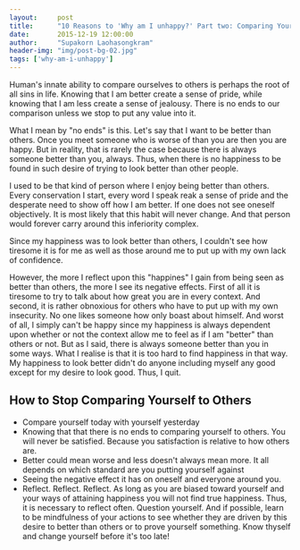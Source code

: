 ```yaml
---
layout:     post
title:      "10 Reasons to 'Why am I unhappy?' Part two: Comparing Yourself to Others"
date:       2015-12-19 12:00:00
author:     "Supakorn Laohasongkram"
header-img: "img/post-bg-02.jpg"
tags: ['why-am-i-unhappy']
---
```


<p>Human's innate ability to compare ourselves to others is perhaps the root of all sins in life. Knowing that I am better create a sense of pride, while knowing that I am less create a sense of jealousy. There is no ends to our comparison unless we stop to put any value into it.</p>

<p>What I mean by "no ends" is this. Let's say that I want to be better than others. Once you meet someone who is worse of than you are then you are happy. But in reality, that is rarely the case because there is always someone better than you, always. Thus, when there is no happiness to be found in such desire of trying to look better than other people.</p>

<p>I used to be that kind of person where I enjoy being better than others. Every conservation I start, every word I speak reak a sense of pride and the desperate need to show off how I am better. If one does not see oneself objectively. It is most likely that this habit will never change. And that person would forever carry around this inferiority complex.</p>

<p>Since my happiness was to look better than others, I couldn't see how tiresome it is for me as well as those around me to put up with my own lack of confidence.</p>

<p>However, the more I reflect upon this "happines" I gain from being seen as better than others, the more I see its negative effects. First of all it is tiresome to try to talk about how great you are in every context. And second, it is rather obnoxious for others who have to put up with my own insecurity. No one likes someone how only boast about himself. And worst of all, I simply can't be happy since my happiness is always dependent upon whether or not the context allow me to feel as if I am "better" than others or not. But as I said, there is always someone better than you in some ways. What I realise is that it is too hard to find happiness in that way. My happiness to look better didn't do anyone including myself any good except for my desire to look good. Thus, I quit.</p>

<h2 class="section-heading">How to Stop Comparing Yourself to Others</h2>

<ul>
	<li>Compare yourself today with yourself yesterday</li>
	<li>Knowing that that there is no ends to comparing yourself to others. You will never be satisfied. Because you satisfaction is relative to how others are.</li>
	<li>Better could mean worse and less doesn't always mean more. It all depends on which standard are you putting yourself against</li>
	<li>Seeing the negative effect it has on oneself and everyone around you.</li>
	<li>Reflect. Reflect. Reflect. As long as you are biased toward yourself and your ways of attaining happiness you will not find true happiness. Thus, it is necessary to reflect often. Question yourself. And if possible, learn to be mindfulness of your actions to see whether they are driven by this desire to better than others or to prove yourself something. Know thyself and change yourself before it's too late!</li>
</ul>